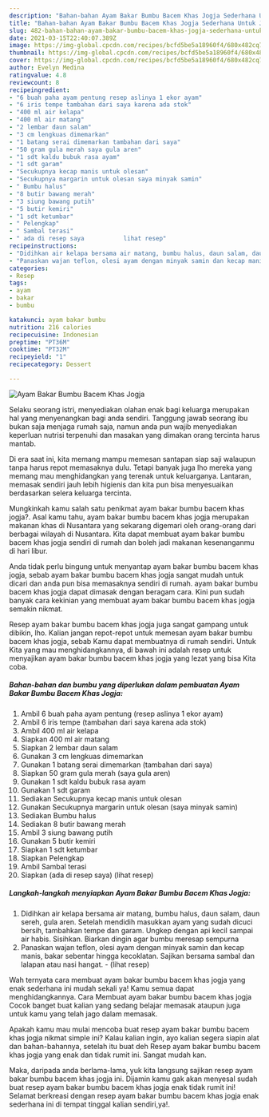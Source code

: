 ```yaml
---
description: "Bahan-bahan Ayam Bakar Bumbu Bacem Khas Jogja Sederhana Untuk Jualan"
title: "Bahan-bahan Ayam Bakar Bumbu Bacem Khas Jogja Sederhana Untuk Jualan"
slug: 482-bahan-bahan-ayam-bakar-bumbu-bacem-khas-jogja-sederhana-untuk-jualan
date: 2021-03-15T22:40:07.389Z
image: https://img-global.cpcdn.com/recipes/bcfd5be5a18960f4/680x482cq70/ayam-bakar-bumbu-bacem-khas-jogja-foto-resep-utama.jpg
thumbnail: https://img-global.cpcdn.com/recipes/bcfd5be5a18960f4/680x482cq70/ayam-bakar-bumbu-bacem-khas-jogja-foto-resep-utama.jpg
cover: https://img-global.cpcdn.com/recipes/bcfd5be5a18960f4/680x482cq70/ayam-bakar-bumbu-bacem-khas-jogja-foto-resep-utama.jpg
author: Evelyn Medina
ratingvalue: 4.8
reviewcount: 8
recipeingredient:
- "6 buah paha ayam pentung resep aslinya 1 ekor ayam"
- "6 iris tempe tambahan dari saya karena ada stok"
- "400 ml air kelapa"
- "400 ml air matang"
- "2 lembar daun salam"
- "3 cm lengkuas dimemarkan"
- "1 batang serai dimemarkan tambahan dari saya"
- "50 gram gula merah saya gula aren"
- "1 sdt kaldu bubuk rasa ayam"
- "1 sdt garam"
- "Secukupnya kecap manis untuk olesan"
- "Secukupnya margarin untuk olesan saya minyak samin"
- " Bumbu halus"
- "8 butir bawang merah"
- "3 siung bawang putih"
- "5 butir kemiri"
- "1 sdt ketumbar"
- " Pelengkap"
- " Sambal terasi"
- " ada di resep saya           lihat resep"
recipeinstructions:
- "Didihkan air kelapa bersama air matang, bumbu halus, daun salam, daun sereh, gula aren. Setelah mendidih masukkan ayam yang sudah dicuci bersih, tambahkan tempe dan garam. Ungkep dengan api kecil sampai air habis. Sisihkan. Biarkan dingin agar bumbu meresap sempurna"
- "Panaskan wajan teflon, olesi ayam dengan minyak samin dan kecap manis, bakar sebentar hingga kecoklatan. Sajikan bersama sambal dan lalapan atau nasi hangat.           (lihat resep)"
categories:
- Resep
tags:
- ayam
- bakar
- bumbu

katakunci: ayam bakar bumbu 
nutrition: 216 calories
recipecuisine: Indonesian
preptime: "PT36M"
cooktime: "PT32M"
recipeyield: "1"
recipecategory: Dessert

---
```



![Ayam Bakar Bumbu Bacem Khas Jogja](https://img-global.cpcdn.com/recipes/bcfd5be5a18960f4/680x482cq70/ayam-bakar-bumbu-bacem-khas-jogja-foto-resep-utama.jpg)

Selaku seorang istri, menyediakan olahan enak bagi keluarga merupakan hal yang menyenangkan bagi anda sendiri. Tanggung jawab seorang ibu bukan saja menjaga rumah saja, namun anda pun wajib menyediakan keperluan nutrisi terpenuhi dan masakan yang dimakan orang tercinta harus mantab.

Di era  saat ini, kita memang mampu memesan santapan siap saji walaupun tanpa harus repot memasaknya dulu. Tetapi banyak juga lho mereka yang memang mau menghidangkan yang terenak untuk keluarganya. Lantaran, memasak sendiri jauh lebih higienis dan kita pun bisa menyesuaikan berdasarkan selera keluarga tercinta. 



Mungkinkah kamu salah satu penikmat ayam bakar bumbu bacem khas jogja?. Asal kamu tahu, ayam bakar bumbu bacem khas jogja merupakan makanan khas di Nusantara yang sekarang digemari oleh orang-orang dari berbagai wilayah di Nusantara. Kita dapat membuat ayam bakar bumbu bacem khas jogja sendiri di rumah dan boleh jadi makanan kesenanganmu di hari libur.

Anda tidak perlu bingung untuk menyantap ayam bakar bumbu bacem khas jogja, sebab ayam bakar bumbu bacem khas jogja sangat mudah untuk dicari dan anda pun bisa memasaknya sendiri di rumah. ayam bakar bumbu bacem khas jogja dapat dimasak dengan beragam cara. Kini pun sudah banyak cara kekinian yang membuat ayam bakar bumbu bacem khas jogja semakin nikmat.

Resep ayam bakar bumbu bacem khas jogja juga sangat gampang untuk dibikin, lho. Kalian jangan repot-repot untuk memesan ayam bakar bumbu bacem khas jogja, sebab Kamu dapat membuatnya di rumah sendiri. Untuk Kita yang mau menghidangkannya, di bawah ini adalah resep untuk menyajikan ayam bakar bumbu bacem khas jogja yang lezat yang bisa Kita coba.

<!--inarticleads1-->

##### Bahan-bahan dan bumbu yang diperlukan dalam pembuatan Ayam Bakar Bumbu Bacem Khas Jogja:

1. Ambil 6 buah paha ayam pentung (resep aslinya 1 ekor ayam)
1. Ambil 6 iris tempe (tambahan dari saya karena ada stok)
1. Ambil 400 ml air kelapa
1. Siapkan 400 ml air matang
1. Siapkan 2 lembar daun salam
1. Gunakan 3 cm lengkuas dimemarkan
1. Gunakan 1 batang serai dimemarkan (tambahan dari saya)
1. Siapkan 50 gram gula merah (saya gula aren)
1. Gunakan 1 sdt kaldu bubuk rasa ayam
1. Gunakan 1 sdt garam
1. Sediakan Secukupnya kecap manis untuk olesan
1. Gunakan Secukupnya margarin untuk olesan (saya minyak samin)
1. Sediakan  Bumbu halus
1. Sediakan 8 butir bawang merah
1. Ambil 3 siung bawang putih
1. Gunakan 5 butir kemiri
1. Siapkan 1 sdt ketumbar
1. Siapkan  Pelengkap
1. Ambil  Sambal terasi
1. Siapkan  (ada di resep saya)           (lihat resep)




<!--inarticleads2-->

##### Langkah-langkah menyiapkan Ayam Bakar Bumbu Bacem Khas Jogja:

1. Didihkan air kelapa bersama air matang, bumbu halus, daun salam, daun sereh, gula aren. Setelah mendidih masukkan ayam yang sudah dicuci bersih, tambahkan tempe dan garam. Ungkep dengan api kecil sampai air habis. Sisihkan. Biarkan dingin agar bumbu meresap sempurna
1. Panaskan wajan teflon, olesi ayam dengan minyak samin dan kecap manis, bakar sebentar hingga kecoklatan. Sajikan bersama sambal dan lalapan atau nasi hangat. -           (lihat resep)




Wah ternyata cara membuat ayam bakar bumbu bacem khas jogja yang enak sederhana ini mudah sekali ya! Kamu semua dapat menghidangkannya. Cara Membuat ayam bakar bumbu bacem khas jogja Cocok banget buat kalian yang sedang belajar memasak ataupun juga untuk kamu yang telah jago dalam memasak.

Apakah kamu mau mulai mencoba buat resep ayam bakar bumbu bacem khas jogja nikmat simple ini? Kalau kalian ingin, ayo kalian segera siapin alat dan bahan-bahannya, setelah itu buat deh Resep ayam bakar bumbu bacem khas jogja yang enak dan tidak rumit ini. Sangat mudah kan. 

Maka, daripada anda berlama-lama, yuk kita langsung sajikan resep ayam bakar bumbu bacem khas jogja ini. Dijamin kamu gak akan menyesal sudah buat resep ayam bakar bumbu bacem khas jogja enak tidak rumit ini! Selamat berkreasi dengan resep ayam bakar bumbu bacem khas jogja enak sederhana ini di tempat tinggal kalian sendiri,ya!.

